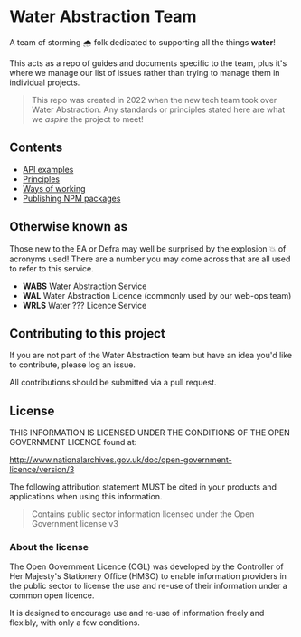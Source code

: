 # Water Abstraction Team

A team of storming 🌧️ folk dedicated to supporting all the things **water**!

This acts as a repo of guides and documents specific to the team, plus it's where we manage our list of issues rather than trying to manage them in individual projects.

> This repo was created in 2022 when the new tech team took over Water Abstraction. Any standards or principles stated here are what we _aspire_ the project to meet!

## Contents

- [API examples](/api/README.md)
- [Principles](principles.md)
- [Ways of working](ways_of_working.md)
- [Publishing NPM packages](/npm/publishing.md)

## Otherwise known as

Those new to the EA or Defra may well be surprised by the explosion 💥 of acronyms used! There are a number you may come across that are all used to refer to this service.

- **WABS** Water Abstraction Service
- **WAL** Water Abstraction Licence (commonly used by our web-ops team)
- **WRLS** Water ??? Licence Service

## Contributing to this project

If you are not part of the Water Abstraction team but have an idea you'd like to contribute, please log an issue.

All contributions should be submitted via a pull request.

## License

THIS INFORMATION IS LICENSED UNDER THE CONDITIONS OF THE OPEN GOVERNMENT LICENCE found at:

<http://www.nationalarchives.gov.uk/doc/open-government-licence/version/3>

The following attribution statement MUST be cited in your products and applications when using this information.

> Contains public sector information licensed under the Open Government license v3

### About the license

The Open Government Licence (OGL) was developed by the Controller of Her Majesty's Stationery Office (HMSO) to enable information providers in the public sector to license the use and re-use of their information under a common open licence.

It is designed to encourage use and re-use of information freely and flexibly, with only a few conditions.
